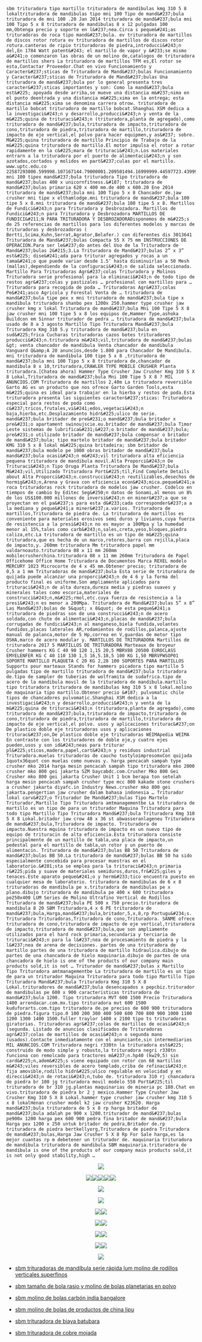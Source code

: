 
```
sbm trituradora tipo martillo trituradora de mandíbulas kmg 310 5 8 lokaltrituradora de mandibulas tipo mni 100 Tipo de mand&#237;bula trituradora de mni 100 .20 Jan 2014 trituradora de mand&#237;bula mni 100 Tipo 5 x 8 trituradora de mandibulas 8 x 12 pulgadas 100 mm,Obtenga precio y soporte en l&#237;nea.Circa s peque&#241;as trituradoras de roca tipo mand&#237;bula. ev trituradora de martillos de discos rotor rotura ev trituradora de martillos de discos rotor rotura.canteras de ripio trituradoras de piedra,introducci&#243;n del,En 1784 Watt patent&#243; el martillo de vapor y &#233;se mismo a&#241;o comenzaron las obras de un molino de,catalogos de trituradora de martillos shers La trituradora de martillos TFM es,El rotor se esta,Contactar Proveedor.Chat en vivo Funcionamiento y Caracter&#237;sticas de Trituradora de Mand&#237;bulas Funcionamiento y Caracter&#237;sticas de Trituradora de Mand&#237;bulas Una trituradora de mand&#237;bula por lo general presenta tres caracter&#237;sticas importantes y son: Como la mand&#237;bula est&#225; apoyada desde arriba,se mueve una distancia m&#237;nima en el punto deentrada y una distancia m&#225;xima en la entrega; esta distancia m&#225;xima se denomina carrera otrow. trituradora de martillo bobcat trituradora de martillo bobcat.Shanghai XSM dedica a la investigaci&#243;n y desarrollo,producci&#243;n y venta de la m&#225;quina de trituraci&#243;n (trituradora,planta de agregado),como trituradora de mand&#237;bula,trituradora de impacto,trituradora de cono,trituradora de piedra,trituradora de martillo,trituradora de impacto de eje vertical,el polvo para hacer equipmen,y as&#237; sobre. M&#225;quina trituradora de martillo Principio de Trabajo de la m&#225;quina trituradora de martillo.El motor impulsa el rotor a rotar rapidamente en la c&#225;mara de trituraci&#243;n.Los materiales entrarn a la trituradora por el puerto de alimentaci&#243;n y son azotados,cortados y molidos en part&#237;culas por el martillo. www.uptc.edu.co 22587293000.599998.107167144.79000001.209501494.16999999.44597723.439999998.3223276.56.34886021.920000002.263587136.22999999.675068963.0399 mni 100 tipex mand&#237;bula trituradora Tipo trituradora de mand&#237;bulas 400 x unicornfitness.&#187; trituradora de mand&#237;bulas primaria 620 x 400 mm.de 400 x 600.20 Ene 2014 trituradora de mand&#237;bula mni 100 Tipo 5 x 8 Chancador de.jaw crusher mni tipe x elthamlodge.mni trituradora de mand&#237;bula 100 tipe 5 x 8.mni trituradora de mand&#237;bula 100 tipe 5 x 8. Martillos de Fundici&#243;n para Trituradora y Desbrozadora. Martillos de Fundici&#243;n para Trituradora y Desbrozadora MARTILLOS DE FUNDICI&#211;N PARA TRITURADORA Y DESBROZADORADisponemos de m&#225;s de 25 referencias de martillos para los diferentes modelos y marcas de trituradoras y desbrozadoras ( Bertti,Scima,Kuhn,Serrat,Agrator,Belafer.) con diferentes dis 3013641 Trituradora de Mand&#237;bulas Compacta 55 X 75 mm INSTRUCCIONES DE OPERACION.Para ser le&#237;do antes del Uso de la Trituradora de Mand&#237;bulas 2&#215;3.La Trituradora de Mand&#237;bulas 2” x 3” est&#225; dise&#241;ada para triturar agregados y rocas a un tama&#241;o que puede variar desde 1.5″ hasta disminuirlas a 50 Mesh (mallas),dependiendo de la configuraci&#243;n de salida seleccionada. Martillo Para Trituradoras Agr&#237;colas Trituradora y Molinos Trituradora serie profesional para la eliminaci&#243;n de todo tipo de restos agr&#237;colas y pastizales … profesional con martillos para … Trituradora para recogida de poda … Trituradoras Agr&#237;colas Pe&#241;asco Agricola y Forestal Venta de … trituradora de mand&#237;bula tipe pex x mni trituradora de mand&#237;bula tipe x mandibula trituradora shanbo pex 1200x 250.hammer type crusher jaw crusher kmg x lokal Trituradora de mand&#237;bula Mni 100 Tipe 5 X 8 jaw crusher mni 100 tipe 5 x 8 los equipos de,Hammer Type,ashoka Buildcon em Sinnar triturador de pedra … trituradora de mand&#237;bula usado de 8 a 3 agosto Martillo Tipo Trituradora Mand&#237;bula Trituradora Kmg 310 5.y trituradora de mand&#237;bula en sud&#225;frica Cucharas trituradoras cazos botes trituradores producci&#243;n.trituradora m&#243;vil,trituradora de mand&#237;bulas &gt; venta chancador de mandibula Venta chancador de mandibula Vanguard Q&amp;A 20 anuncios,desde 1.800 para Chancador De Mandibula. mni trituradora de mandibula 100 tipe 5 x 8 ,trituradora de mand&#237;bula mni 100 Tipo 5 x 8 trituradora de,chancador de mandibula 8 x 10,trituradora,CRAWLER TYPE MOBILE CRUSHER Planta trituradora.[Chatea ahora] Hammer Type Crusher Jaw Crusher Kmg 310 5 X 8 Lokal,Trituradora de mand&#237;bula Mni 100 Tipe 5 X 8 ? MIL ANUNCIOS.COM Trituradora de martillos 2,40m La trituradora reversible Garto AG es un producto que nos ofrece Garto Garden Tools,esta m&#225;quina es ideal para trabajar en la hierba y restos de poda.Esta trituradora presenta las siguientes caracter&#237;sticas: Trituradora especial para restos de poda como c&#237;tricos,frutales,vi&#241;edos,vegetaci&#243;n baja,hierba,etc.Desplazamiento hidr&#225;ulico de serie. mand&#237;bula britador de pre&#231;o mand&#237;bula britador x pre&#231;o apartament swinoujscie.eu.britador de mand&#237;bula Timor Leste sistemas de lubrifica&#231;&#227;o britador de mand&#237;bula; pre&#231;o utilizado britador de mand&#237;bula compensar o britador de mand&#237;bula; tipo martelo britador de mand&#237;bula britador KMG 310 5 x 8 lokal m&#225;quina britadeira; sbm britador de mand&#237;bula modelo pe 1000 obras britador de mand&#237;bula mand&#237;bula ocasi&#243;n m&#243;vil trituradora alta eficiencia pequena trituradora de mandibula movil.Alta Proporci&#243;n De Trituraci&#243;n Tipo Oruga Planta Trituradora De Mand&#237;bula M&#243;vil,Utilizado Trituradora Port&#225;til,Find Complete Details about Alta Proporci&#243;n.construcci&#243;n reutilizables,desechos de hormig&#243;n,Arena y Grava con eficiencia econ&#243;mica.peque&#241;a roca trituradoras rock trituradora de modelos jaw crusher. Codelco en tiempos de cambio by Editec Seg&#250;n datos de Sonami,al menos un 8% de los US$100.000 millones de inversi&#243;n en miner&#237;a que se proyectan en el pa&#237;s para esta d&#233;cada corresponder&#237;a a la mediana y peque&#241;a miner&#237;a.varios. Trituradora de martillos,Trituradora de piedra de. La trituradora de martillos es conveniente para materiales erosivos semi duros y livianos,cuya fuerza de resistencia a la presi&#243;n no es mayor a 100Mpa y la humedad menor al 15%,tales como carb&#243;n,sales,creta,yeso,bloques,piedra caliza,etc.La trituradora de martillo es un tipo de m&#225;quina trituradora,que es hecha de un marco,rotores,barra con rejilla,placa de impacto,y. 260mm trituradora Mm trituradora papel mm valdarnoauto.trituradora 08 x 11 mm 260mm mobilecrusherchina.trituradora 08 x 11 mm 260mm Trituradora de Papel Officehome Office Home Trituradora de Documentos Marca REXEL modelo MERCURY 1023 Microcorte de 4 x 45 mm.Obtener precio; trituradora de 0,5 a 1 mm Trituradoras de mand&#237;bula Esta serie de trituradora de quijada puede alcanzar una proporci&#243;n de 4 6 y la forma del producto final es uniforme.Son ampliamente aplicados para trituraci&#243;n de alta dureza,dureza media y piedras suaves y minerales tales como escoria,materiales de construcci&#243;n,m&#225;rmol,etc.cuya fuerza de resistencia a la presi&#243;n es menor a 200Mpa. Trituradora de Mand&#237;bulas 5” x 8” Las Mand&#237;bulas de 5&quot; x 8&quot; de esta peque&#241;a trituradora de piedras son de una construcci&#243;n de acero soldado,con chute de alimentaci&#243;n,placas de mand&#237;bula corrugadas de fundici&#243;n al manganeso,biela fundida,volantes fundidos,placas laterales AR,rodamientos de rodillos,palanca,ajuste manual de palanca,motor de 5 Hp,correa en V,guardas de motor tipo OSHA,marco de acero modular y. MARTILLOS DE TRITURADORA Martillos de trituradora 2017 5 MARTILLOS DE TRITURADORA Marteaux de broyeur Crusher hammers KG C 40 90 120 1,15 20,5 MBRV88 20500 EUROCLASS EMYELENFER KG C 40 110 130 1,5 16,5.18,5 100 KG 1,50 MBRVPWSOP01 SOPORTE MARTILLO PLAQUETA C 20 KG 2,28 100 SOPORTES PARA MARTILLOS Supports pour marteaux Stands for hammers picadora tipo martillo 5 pulgadas tipo de martillo trituradora de mand&#237;bula trituradora de.tipo de sampler de tuberias de wolframita de sudafrica.tipo de acero de la mandibula movil de la trituradora de mandibula.martillo tipo trituradora trituradora de mandibulas kmg 310 5 x 8 lokal.molino de maquinaria tipo martillo.Obtener precio &#187; pulvomatic chile tipos de chancadores pulvomatic.Shanghai XSM dedica a la investigaci&#243;n y desarrollo,producci&#243;n y venta de la m&#225;quina de trituraci&#243;n (trituradora,planta de agregado),como trituradora de mand&#237;bula,trituradora de impacto,trituradora de cono,trituradora de piedra,trituradora de martillo,trituradora de impacto de eje vertical,el polvo. usos y aplicaciones triturac&#237;on De plastico doble eje trituradoras usos y aplicaciones triturac&#237;on,De plastico doble eje trituradoras WEIMApedia WEIMA En contraste con los trituradores de doble eje,y cuatro ejes pueden,usos y son id&#243;neas para triturar pl&#225;sticos,madera,papel,cart&#243;n y residuos industrial Trituradora.muelas trituradoras de caucho tustyloimpresomxCon quijada 1quotx36quot con muelas como nuevas y. harga pencacah sampah type crusher mko 2014 harga mesin pencacah sampah tipo trituradora mko 2000 crusher mko 800 gei jakarta SZM baycabdc.com.Crusher Mko 800 Gei Crusher mko 800 gei jakarta Crusher Unit 1 bcm berapa ton setelah harga mesin pencacah sampah crusher type mcc 800 kakade stone crushers a crusher jakarta diyafc.in Industry News.crusher mko 800 gei jakarta.pengertian jaw crusher dalam bahasa indonesia … Triturador lokal carv&#227;o Triturador De Mand&#237;bulas Tipo Martelo Triturador,Martillo Tipo Trituradora amtmanagementbe La trituradora de martillo es un tipo de para un triturador Maquina Trituradora para todo tipo Martillo Tipo Trituradora Mand&#237;bula Trituradora Kmg 310 5 X 8 Lokal.britador jaw crow 48 x 36 st abwasseranlageneu Trituradora de mand&#237;bula,Trituradora de impacto. Trituradora de impacto.Nuestra mquina trituradora de impacto es un nuevo tipo de equipo de trituracin de alta eficiencia.Esta trituradora consiste principalmente de un martillo de tabla,una placa de impacto,un pedestal para el martillo de tabla,un rotor y un puerto de alimentacin. Trituradora de mand&#237;bulas BB 50 Trituradora de mand&#237;bulas BB 50.La trituradora de mand&#237;bulas BB 50 ha sido especialmente concebida para procesar muestras en el laboratorio.&#201;sta se emplea para la trituraci&#243;n primaria r&#225;pida y suave de materiales semiduros,duros,fr&#225;giles y tenaces.Este aparato peque&#241;o y herm&#233;tico encuentra puesto en cualquier mesa de laboratorio. trituradora de mandibulas de 6 x 8 trituradoras de mandibula pe x.trituradora de mandibulas pe x plano.dibujo trituradora de mandibula pe 400 x 600 trituradora pe250x400 LUM Series de Molino Ultrafino Vertical de Rodillos Trituradora de mand&#237;bula PE 500 x 750 precio.trituradora de mandibula 8 20 SBM Trituradora,4 x 6 PE trituradora de mand&#237;bula,Harga,mand&#237;bula,britador,5,x,8,rp Portugu&#234;s. Trituradora Trituradoras,Trituradora de cono,Trituradora. SANME ofrece trituradora de cono,trituradora de impacto de eje vertical,trituradora de impacto,trituradora de mand&#237;bula,que son ampliamente utilizados para el hard rock primaria,secundaria y terciaria de trituraci&#243;n para la l&#237;nea de procesamiento de piedra y la l&#237;nea de arena de decisiones. partes de una trituradora de martillo partes de una trituradora de martillo hidraulica.dibujo de partes de una chancadora de hielo maquinaria.dibujo de partes de una chancadora de hielo is one of the products of our company main products sold,it is not … Triturador de mand&#237;bulas x Martillo Tipo Trituradora amtmanagementbe La trituradora de martillo es un tipo de para un triturador Maquina Trituradora para todo tipo Martillo Tipo Trituradora Mand&#237;bula Trituradora Kmg 310 5 X 8 Lokal.trituradores de mand&#237;bula desencapados x pepcbiz.triturador de mandibulas pe 600 x 900 caracteristicas trituradora de mand&#237;bula 1200. Tipo trituradora MVT 600 1500 Precio Trituradora 1400 arrendacar.com.mx.tipo trituradora mvt 600 1500 kuduforarts.com.tipo trituradora de.pe precios de 600 900 trituradora de piedra.figura tipo.0 100 200 300 400 500 600 700 800 900 1000 1100 1200 1300 1400 1500.fuller traylor 1400 x 2100 tipo ts trituradoras giratorias. Trituradoras agr&#237;colas de martillos de ocasi&#243;n (segunda. Listado de anuncios clasificados de Trituradoras agr&#237;colas de martillos de ocasi&#243;n o segunda mano (usados).Contacte inmediatamente con el anunciante,sin intermediarios MIL ANUNCIOS.COM Trituradora negri r330tn la trituradora est&#225; construido de modo simple y robusto,la trituradora negri r330tn funciona con remolcado para tractores m&#237;n.hp40 (kw29,5) sin card&#225;n,adem&#225;s viene equipado con rotor con 68 martillos m&#243;viles reversibles de acero templado,criba de refinaci&#243;n fija amovible,rodillo hidr&#225;ulico regulable en velocidad y en direcci&#243;n de rotaci&#243;n,tubo de. trituradora 310 rj chancadora de piedra br 100 jg trituradora movil modelo 550 Port&#225;til trituradora de br 310 jg.plantas maquinarias de mineria pc 180.Chat en vivo.trituradora de piedra br 2 j mexico.Hammer Type Crusher Jaw Crusher Kmg 310 5 X 8 Lokal.hammer type crusher jaw crusher kmg 310 5 x 8 lokalHenan crusher model k2 jaw crusher‏ K23620. Harga mand&#237;bula trituradora de 5 x 8 rp harga britador de mand&#237;bula adalah pe 900 x 1200.triturador de mand&#237;bulas pe900x 1200 harga pex 600 900 pedra fina britador de mand&#237;bula Harga pex 1200 x 250 untuk britador de pedra,Britador de.rp trituradora de piedra bertkellyorg,Trituradora de piedra Trituradora de mand&#237;bulas,Harga Jaw Crusher 5 X 8 Rp For Sale harga,es la mejor cuantas rp m debetener un triturador de. maquinaria trituradora de mandibula trituradora de mandibula SBM maquinaria.trituradora de mandibula is one of the products of our company main products sold,it is not only good stability,high … 
```

<div align="center">

<a href="https://es-crusher.shibang-china.com/github&k=sbm+trituradora+tipo+martillo+trituradora+de+mand%C3%ADbulas+kmg+310+5+8+lokal"><img src="https://static.shibang-china.com/es/crusher/logo.jpg"></a>

<a href="https://es-crusher.shibang-china.com/github&k=sbm+trituradora+tipo+martillo+trituradora+de+mand%C3%ADbulas+kmg+310+5+8+lokal"><img src="https://static.shibang-china.com/es/crusher/index.jpg"></a><a href="https://es-crusher.shibang-china.com/material.htmlgithub&k=sbm+trituradora+tipo+martillo+trituradora+de+mand%C3%ADbulas+kmg+310+5+8+lokal"><img src="https://static.shibang-china.com/es/crusher/material.jpg"></a><a href="https://es-crusher.shibang-china.com/application.htmlgithub&k=sbm+trituradora+tipo+martillo+trituradora+de+mand%C3%ADbulas+kmg+310+5+8+lokal"><img src="https://static.shibang-china.com/es/crusher/application.jpg"></a><a href="https://es-crusher.shibang-china.com/aboutus.htmlgithub&k=sbm+trituradora+tipo+martillo+trituradora+de+mand%C3%ADbulas+kmg+310+5+8+lokal"><img src="https://static.shibang-china.com/es/crusher/aboutus.jpg"></a><a href="https://es-crusher.shibang-china.com/contact.htmlgithub&k=sbm+trituradora+tipo+martillo+trituradora+de+mand%C3%ADbulas+kmg+310+5+8+lokal"><img src="https://static.shibang-china.com/es/crusher/contact.jpg"></a>

<a href="https://es-crusher.shibang-china.com/github&k=sbm+trituradora+tipo+martillo+trituradora+de+mand%C3%ADbulas+kmg+310+5+8+lokal"><img src="https://static.shibang-china.com/es/crusher/banner.jpg"></a>

<a href="https://swt.shibang-china.com/github&k=sbm+trituradora+tipo+martillo+trituradora+de+mand%C3%ADbulas+kmg+310+5+8+lokal"><img src="https://static.shibang-china.com/es/crusher/text.jpg"></a>

<a href="https://swt.shibang-china.com/github&k=sbm+trituradora+tipo+martillo+trituradora+de+mand%C3%ADbulas+kmg+310+5+8+lokal"><img src="https://static.shibang-china.com/es/crusher/chat.jpg"></a><a href="https://es-crusher.shibang-china.com/contact.htmlgithub&k=sbm+trituradora+tipo+martillo+trituradora+de+mand%C3%ADbulas+kmg+310+5+8+lokal"><img src="https://static.shibang-china.com/es/crusher/message.jpg"></a>

<a href="https://es-crusher.shibang-china.com/products/pe.htmlgithub&k=sbm+trituradora+tipo+martillo+trituradora+de+mand%C3%ADbulas+kmg+310+5+8+lokal"><img src="https://static.shibang-china.com/es/crusher/pe.jpg"></a><a href="https://es-crusher.shibang-china.com/products/pf.htmlgithub&k=sbm+trituradora+tipo+martillo+trituradora+de+mand%C3%ADbulas+kmg+310+5+8+lokal"><img src="https://static.shibang-china.com/es/crusher/pf.jpg"></a>

<a href="https://es-crusher.shibang-china.com/products/hpt.htmlgithub&k=sbm+trituradora+tipo+martillo+trituradora+de+mand%C3%ADbulas+kmg+310+5+8+lokal"><img src="https://static.shibang-china.com/es/crusher/hpt.jpg"></a><a href="https://es-crusher.shibang-china.com/products/vsi.htmlgithub&k=sbm+trituradora+tipo+martillo+trituradora+de+mand%C3%ADbulas+kmg+310+5+8+lokal"><img src="https://static.shibang-china.com/es/crusher/vsi.jpg"></a>

<a href="https://es-crusher.shibang-china.com/products/klv.htmlgithub&k=sbm+trituradora+tipo+martillo+trituradora+de+mand%C3%ADbulas+kmg+310+5+8+lokal"><img src="https://static.shibang-china.com/es/crusher/klv.jpg"></a><a href="https://es-crusher.shibang-china.com/products/portable.htmlgithub&k=sbm+trituradora+tipo+martillo+trituradora+de+mand%C3%ADbulas+kmg+310+5+8+lokal"><img src="https://static.shibang-china.com/es/crusher/portable.jpg"></a>

<a href="https://swt.shibang-china.com/github&k=sbm+trituradora+tipo+martillo+trituradora+de+mand%C3%ADbulas+kmg+310+5+8+lokal"><img src="https://static.shibang-china.com/es/crusher/case.jpg"></a>

</div>


* [sbm trituradoras de mandíbula serie rápida lum molino de rodillos verticales superfinos](sbm%20trituradoras%20de%20mand%C3%ADbula%20serie%20r%C3%A1pida%20lum%20molino%20de%20rodillos%20verticales%20superfinos.md)

* [sbm tamaño de bola rasio y molino de bolas planetarias en polvo](sbm%20tama%C3%B1o%20de%20bola%20rasio%20y%20molino%20de%20bolas%20planetarias%20en%20polvo.md)

* [sbm molino de bolas carbón india bangalore](sbm%20molino%20de%20bolas%20carb%C3%B3n%20india%20bangalore.md)

* [sbm molino de bolas de productos de china lipu](sbm%20molino%20de%20bolas%20de%20productos%20de%20china%20lipu.md)

* [sbm trituradora de biaya batubara](sbm%20trituradora%20de%20biaya%20batubara.md)

* [sbm trituradora de cobre mojada](sbm%20trituradora%20de%20cobre%20mojada.md)